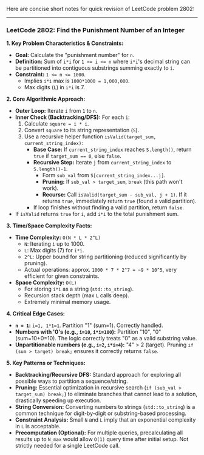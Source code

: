 Here are concise short notes for quick revision of LeetCode problem 2802:

---

### LeetCode 2802: Find the Punishment Number of an Integer

**1. Key Problem Characteristics & Constraints:**
*   **Goal:** Calculate the "punishment number" for `n`.
*   **Definition:** Sum of `i*i` for `1 <= i <= n` where `i*i`'s decimal string can be partitioned into contiguous substrings summing exactly to `i`.
*   **Constraint:** `1 <= n <= 1000`.
    *   Implies `i*i` max is `1000*1000 = 1,000,000`.
    *   Max digits (`L`) in `i*i` is 7.

**2. Core Algorithmic Approach:**
*   **Outer Loop:** Iterate `i` from `1` to `n`.
*   **Inner Check (Backtracking/DFS):** For each `i`:
    1.  Calculate `square = i * i`.
    2.  Convert `square` to its string representation (`S`).
    3.  Use a recursive helper function `isValid(target_sum, current_string_index)`:
        *   **Base Case:** If `current_string_index` reaches `S.length()`, return `true` if `target_sum == 0`, else `false`.
        *   **Recursive Step:** Iterate `j` from `current_string_index` to `S.length()-1`.
            *   Form `sub_val` from `S[current_string_index...j]`.
            *   **Pruning:** If `sub_val > target_sum`, `break` (this path won't work).
            *   **Recurse:** Call `isValid(target_sum - sub_val, j + 1)`. If it returns `true`, immediately return `true` (found a valid partition).
        *   If loop finishes without finding a valid partition, return `false`.
*   If `isValid` returns `true` for `i`, add `i*i` to the total punishment sum.

**3. Time/Space Complexity Facts:**
*   **Time Complexity:** `O(N * L * 2^L)`
    *   `N`: Iterating `i` up to 1000.
    *   `L`: Max digits (7) for `i*i`.
    *   `2^L`: Upper bound for string partitioning (reduced significantly by pruning).
    *   Actual operations: approx. `1000 * 7 * 2^7 = ~9 * 10^5`, very efficient for given constraints.
*   **Space Complexity:** `O(L)`
    *   For storing `i*i` as a string (`std::to_string`).
    *   Recursion stack depth (max `L` calls deep).
    *   Extremely minimal memory usage.

**4. Critical Edge Cases:**
*   **`n = 1`:** `i=1, 1*1=1`. Partition "1" (sum=1). Correctly handled.
*   **Numbers with '0's (e.g., `i=10`, `i*i=100`):** Partition "10", "0" (sum=10+0=10). The logic correctly treats "0" as a valid substring value.
*   **Unpartitionable numbers (e.g., `i=2`, `i*i=4`):** "4" > 2 (target). Pruning `if (sum > target) break;` ensures it correctly returns `false`.

**5. Key Patterns or Techniques:**
*   **Backtracking/Recursive DFS:** Standard approach for exploring all possible ways to partition a sequence/string.
*   **Pruning:** Essential optimization in recursive search (`if (sub_val > target_sum) break;`) to eliminate branches that cannot lead to a solution, drastically speeding up execution.
*   **String Conversion:** Converting numbers to strings (`std::to_string`) is a common technique for digit-by-digit or substring-based processing.
*   **Constraint Analysis:** Small `N` and `L` imply that an exponential complexity in `L` is acceptable.
*   **Precomputation (Optional):** For multiple queries, precalculating all results up to `N_max` would allow `O(1)` query time after initial setup. Not strictly needed for a single LeetCode call.
